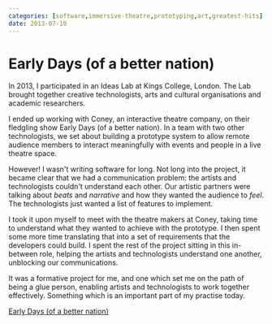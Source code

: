 ```yaml
---
categories: [software,immersive-theatre,prototyping,art,greatest-hits] 
date: 2013-07-10
---
```


# Early Days (of a better nation)

In 2013, I participated in an Ideas Lab at Kings College, London. The Lab brought together creative technologists, arts and cultural organisations and academic researchers.

I ended up working with Coney, an interactive theatre company, on their fledgling show Early Days (of a better nation). In a team with two other technologists, we set about building a prototype system to allow remote audience members to interact meaningfully with events and people in a live theatre space.

However! I wasn't writing software for long. Not long into the project, it became clear that we had a communication problem: the artists and technologists couldn't understand each other. Our artistic partners were talking about _beats_ and _narrative_ and how they wanted the audience to _feel_. The technologists just wanted a list of features to implement. 

I took it upon myself to meet with the theatre makers at Coney, taking time to understand what they wanted to achieve with the prototype. I then spent some more time translating that into a set of requirements that the developers could build. I spent the rest of the project sitting in this in-between role, helping the artists and technologists understand one another, unblocking our communications.

It was a formative project for me, and one which set me on the path of being a glue person, enabling artists and technologists to work together effectively. Something which is an important part of my practise today.

[Early Days (of a better nation)](https://coneyhq.org/2014/09/12/early-days-of-a-better-nation-2/)